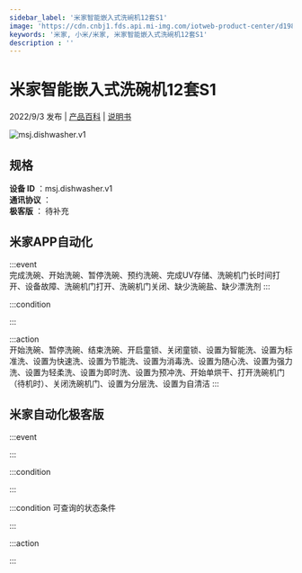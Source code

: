 ```yaml
---
sidebar_label: '米家智能嵌入式洗碗机12套S1'
image: 'https://cdn.cnbj1.fds.api.mi-img.com/iotweb-product-center/d19886e77c6ede4d37a6843127c76878_1649303332506.png?GalaxyAccessKeyId=AKVGLQWBOVIRQ3XLEW&Expires=9223372036854775807&Signature=Uh3UXkQOwh31ch+wYNKqsAV2Wpo='
keywords: '米家, 小米/米家, 米家智能嵌入式洗碗机12套S1'
description : ''
---
```

# 米家智能嵌入式洗碗机12套S1

2022/9/3 发布 | [产品百科](https://home.mi.com/webapp/content/baike/product/index.html?model=msj.dishwasher.v1/) | [说明书](https://home.mi.com/views/introduction.html?model=msj.dishwasher.v1&region=cn)

![msj.dishwasher.v1](https://cdn.cnbj1.fds.api.mi-img.com/iotweb-product-center/d19886e77c6ede4d37a6843127c76878_1649303332506.png?GalaxyAccessKeyId=AKVGLQWBOVIRQ3XLEW&Expires=9223372036854775807&Signature=Uh3UXkQOwh31ch+wYNKqsAV2Wpo=)

## 规格  
> 
**设备 ID** ：msj.dishwasher.v1  
**通讯协议** ：  
**极客版**  ： 待补充 


## 米家APP自动化  

:::event  
完成洗碗、开始洗碗、暂停洗碗、预约洗碗、完成UV存储、洗碗机门长时间打开、设备故障、洗碗机门打开、洗碗机门关闭、缺少洗碗盐、缺少漂洗剂
:::

:::condition  

:::

:::action   
开始洗碗、暂停洗碗、结束洗碗、开启童锁、关闭童锁、设置为智能洗、设置为标准洗、设置为快速洗、设置为节能洗、设置为消毒洗、设置为随心洗、设置为强力洗、设置为轻柔洗、设置为即时洗、设置为预冲洗、开始单烘干、打开洗碗机门（待机时）、关闭洗碗机门、设置为分层洗、设置为自清洁
:::

## 米家自动化极客版  

:::event  

:::

:::condition  

:::

:::condition 可查询的状态条件  

:::

:::action  

:::

        
